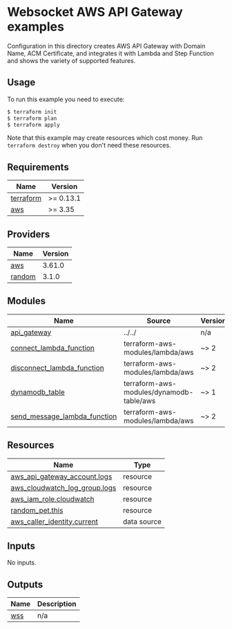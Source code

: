 # Websocket AWS API Gateway examples

Configuration in this directory creates AWS API Gateway with Domain Name, ACM Certificate, and integrates it with Lambda and Step Function and shows the variety of supported features.


## Usage

To run this example you need to execute:

```bash
$ terraform init
$ terraform plan
$ terraform apply
```

Note that this example may create resources which cost money. Run `terraform destroy` when you don't need these resources.

<!-- BEGINNING OF PRE-COMMIT-TERRAFORM DOCS HOOK -->
## Requirements

| Name | Version |
|------|---------|
| <a name="requirement_terraform"></a> [terraform](#requirement\_terraform) | >= 0.13.1 |
| <a name="requirement_aws"></a> [aws](#requirement\_aws) | >= 3.35 |

## Providers

| Name | Version |
|------|---------|
| <a name="provider_aws"></a> [aws](#provider\_aws) | 3.61.0 |
| <a name="provider_random"></a> [random](#provider\_random) | 3.1.0 |

## Modules

| Name | Source | Version |
|------|--------|---------|
| <a name="module_api_gateway"></a> [api\_gateway](#module\_api\_gateway) | ../../ | n/a |
| <a name="module_connect_lambda_function"></a> [connect\_lambda\_function](#module\_connect\_lambda\_function) | terraform-aws-modules/lambda/aws | ~> 2 |
| <a name="module_disconnect_lambda_function"></a> [disconnect\_lambda\_function](#module\_disconnect\_lambda\_function) | terraform-aws-modules/lambda/aws | ~> 2 |
| <a name="module_dynamodb_table"></a> [dynamodb\_table](#module\_dynamodb\_table) | terraform-aws-modules/dynamodb-table/aws | ~> 1 |
| <a name="module_send_message_lambda_function"></a> [send\_message\_lambda\_function](#module\_send\_message\_lambda\_function) | terraform-aws-modules/lambda/aws | ~> 2 |

## Resources

| Name | Type |
|------|------|
| [aws_api_gateway_account.logs](https://registry.terraform.io/providers/hashicorp/aws/latest/docs/resources/api_gateway_account) | resource |
| [aws_cloudwatch_log_group.logs](https://registry.terraform.io/providers/hashicorp/aws/latest/docs/resources/cloudwatch_log_group) | resource |
| [aws_iam_role.cloudwatch](https://registry.terraform.io/providers/hashicorp/aws/latest/docs/resources/iam_role) | resource |
| [random_pet.this](https://registry.terraform.io/providers/hashicorp/random/latest/docs/resources/pet) | resource |
| [aws_caller_identity.current](https://registry.terraform.io/providers/hashicorp/aws/latest/docs/data-sources/caller_identity) | data source |

## Inputs

No inputs.

## Outputs

| Name | Description |
|------|-------------|
| <a name="output_wss"></a> [wss](#output\_wss) | n/a |
<!-- END OF PRE-COMMIT-TERRAFORM DOCS HOOK -->
